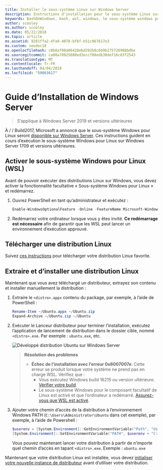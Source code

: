 ```yaml
---
title: Installer le sous-système Linux sur Windows Server
description: Instructions d’installation pour le sous-système Linux sur Windows Server.
keywords: BashOnWindows, bash, wsl, windows, le sous-système windows pour linux, windowssubsystem, ubuntu, windows server
author: scooley
ms.author: scooley
ms.date: 05/22/2018
ms.topic: article
ms.assetid: 9281ffa2-4fa9-4078-bf6f-b51c967617e3
ms.custom: seodec18
ms.openlocfilehash: c0b8af08a06428ebd292b8c6b9b275726988bdbe
ms.sourcegitcommit: ca08a78925880ed3eccf88edb30def16c83f2543
ms.translationtype: MT
ms.contentlocale: fr-FR
ms.lasthandoff: 04/04/2019
ms.locfileid: "59063617"
---
```

# <a name="windows-server-installation-guide"></a>Guide d’Installation de Windows Server

> S’applique à Windows Server 2019 et versions ultérieures

À / / Build2017, Microsoft a annoncé que le sous-système Windows pour Linux seront [disponible sur Windows Server](https://blogs.technet.microsoft.com/hybridcloud/2017/05/10/windows-server-for-developers-news-from-microsoft-build-2017/).  Ces instructions guident en cours d’exécution le sous-système Windows pour Linux sur Windows Server 1709 et versions ultérieures.

## <a name="enable-the-windows-subsystem-for-linux-wsl"></a>Activer le sous-système Windows pour Linux (WSL)

Avant de pouvoir exécuter des distributions Linux sur Windows, vous devez activer la fonctionnalité facultative « Sous-système Windows pour Linux » et redémarrez.

1. Ouvrez PowerShell en tant qu’administrateur et exécutez :
    ```powershell
    Enable-WindowsOptionalFeature -Online -FeatureName Microsoft-Windows-Subsystem-Linux
    ```

2. Redémarrez votre ordinateur lorsque vous y êtes invité. **Ce redémarrage est nécessaire** afin de garantir que les WSL peut lancer un environnement d’exécution approuvé.

## <a name="download-a-linux-distro"></a>Télécharger une distribution Linux

Suivez [ces instructions](install-manual.md) pour télécharger votre distribution Linux favorite.

## <a name="extract-and-install-a-linux-distro"></a>Extraire et d’installer une distribution Linux
Maintenant que vous avez téléchargé un distributeur, extrayez son contenu et installer manuellement la distribution :

1. Extraire le `<distro>.appx` contenu du package, par exemple, à l’aide de PowerShell :

    ```powershell
    Rename-Item ~/Ubuntu.appx ~/Ubuntu.zip
    Expand-Archive ~/Ubuntu.zip ~/Ubuntu
    ```

2. Exécuter le Lanceur distributeur pour terminer l’installation, exécutez l’application de lancement de distribution dans le dossier cible, nommé `<distro>.exe`. Par exemple : `ubuntu.exe`, etc.

    ![Développé distribution Ubuntu sur Windows Server](media/server-appx-expand.png)

    > **Résolution des problèmes**
    > * **Échec de l’installation avec l’erreur 0x8007007e**: Cette erreur se produit lorsque votre système ne prend pas en charge WSL. Vérifiez que :
    >   * Vous exécutez Windows build 16215 ou version ultérieure. [Vérifier votre build](troubleshooting.md#check-your-build-number).
    >   * Le sous-système Windows pour le composant facultatif de Linux est activé et que l’ordinateur a redémarré.  [Assurez-vous que WSL est activé](troubleshooting.md#confirm-wsl-is-enabled).
    
3. Ajouter votre chemin d’accès de la distribution à l’environnement Windows PATH (`C:\Users\Administrator\Ubuntu` dans cet exemple), par exemple, à l’aide de Powershell :
        
    ```powershell
    $userenv = [System.Environment]::GetEnvironmentVariable("Path", "User")
    [System.Environment]::SetEnvironmentVariable("PATH", $userenv + "C:\Users\Administrator\Ubuntu", "User")
    ```
    Vous pouvez maintenant lancer votre distribution à partir de n’importe quel chemin d’accès en tapant `<distro>.exe`. Exemple : `ubuntu.exe`

Maintenant que votre distribution Linux est installée, vous devez [initialiser votre nouvelle instance de distributeur](initialize-distro.md) avant d’utiliser votre distribution.
